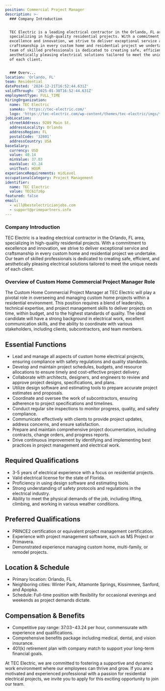 ```yaml
---
position: Commercial Project Manager
description: >-
  ### Company Introduction


  TEC Electric is a leading electrical contractor in the Orlando, FL area,
  specializing in high-quality residential projects. With a commitment to
  excellence and innovation, we strive to deliver exceptional service and
  craftsmanship in every custom home and residential project we undertake. Our
  team of skilled professionals is dedicated to creating safe, efficient, and
  aesthetically pleasing electrical solutions tailored to meet the unique needs
  of each client.


  ### Overv...
location: 'Orlando, FL'
team: Residential
datePosted: '2024-12-21T16:52:44.631Z'
validThrough: '2025-01-30T16:52:44.631Z'
employmentType: FULL_TIME
hiringOrganization:
  name: TEC Electric
  sameAs: 'https://tec-electric.com/'
  logo: 'https://tec-electric.com/wp-content/themes/tec-electric/imgs/tec-logo.png'
jobLocation:
  streetAddress: 9209 Main St.
  addressLocality: Orlando
  addressRegion: FL
  postalCode: '32801'
  addressCountry: USA
baseSalary:
  currency: USD
  value: 40.14
  minValue: 37.03
  maxValue: 43.24
  unitText: HOUR
experienceRequirements: midLevel
occupationalCategory: Project Management
identifier:
  name: TEC Electric
  value: TEC61fz6p
featured: false
email:
  - will@bestelectricianjobs.com
  - support@primepartners.info
---
```




### Company Introduction

TEC Electric is a leading electrical contractor in the Orlando, FL area, specializing in high-quality residential projects. With a commitment to excellence and innovation, we strive to deliver exceptional service and craftsmanship in every custom home and residential project we undertake. Our team of skilled professionals is dedicated to creating safe, efficient, and aesthetically pleasing electrical solutions tailored to meet the unique needs of each client.

### Overview of Custom Home Commercial Project Manager Role

The Custom Home Commercial Project Manager at TEC Electric will play a pivotal role in overseeing and managing custom home projects within a residential environment. This position requires a blend of leadership, technical expertise, and project management skills to deliver projects on time, within budget, and to the highest standards of quality. The ideal candidate will have a strong background in electrical work, excellent communication skills, and the ability to coordinate with various stakeholders, including clients, subcontractors, and team members.

## Essential Functions

- Lead and manage all aspects of custom home electrical projects, ensuring compliance with safety regulations and quality standards.
- Develop and maintain project schedules, budgets, and resource allocations to ensure timely and cost-effective project delivery.
- Collaborate with architects, designers, and engineers to review and approve project designs, specifications, and plans.
- Utilize design software and estimating tools to prepare accurate project estimates and proposals.
- Coordinate and oversee the work of subcontractors, ensuring adherence to project specifications and timelines.
- Conduct regular site inspections to monitor progress, quality, and safety compliance.
- Communicate effectively with clients to provide project updates, address concerns, and ensure satisfaction.
- Prepare and maintain comprehensive project documentation, including contracts, change orders, and progress reports.
- Drive continuous improvement by identifying and implementing best practices in project management and electrical work.

## Required Qualifications

- 3-5 years of electrical experience with a focus on residential projects.
- Valid electrical license for the state of Florida.
- Proficiency in using design software and estimating tools.
- Strong understanding of safety protocols and regulations in the electrical industry.
- Ability to meet the physical demands of the job, including lifting, climbing, and working in various weather conditions.

## Preferred Qualifications

- PRINCE2 certification or equivalent project management certification.
- Experience with project management software, such as MS Project or Primavera.
- Demonstrated experience managing custom home, multi-family, or remodel projects.

## Location & Schedule

- Primary location: Orlando, FL
- Neighboring cities: Winter Park, Altamonte Springs, Kissimmee, Sanford, and Apopka.
- Schedule: Full-time position with flexibility for occasional evenings and weekends as project demands dictate.

## Compensation & Benefits

- Competitive pay range: $37.03-$43.24 per hour, commensurate with experience and qualifications.
- Comprehensive benefits package including medical, dental, and vision insurance.
- 401(k) retirement plan with company match to support your long-term financial goals.

At TEC Electric, we are committed to fostering a supportive and dynamic work environment where our employees can thrive and grow. If you are a motivated and experienced professional with a passion for residential electrical projects, we invite you to apply for this exciting opportunity to join our team.
